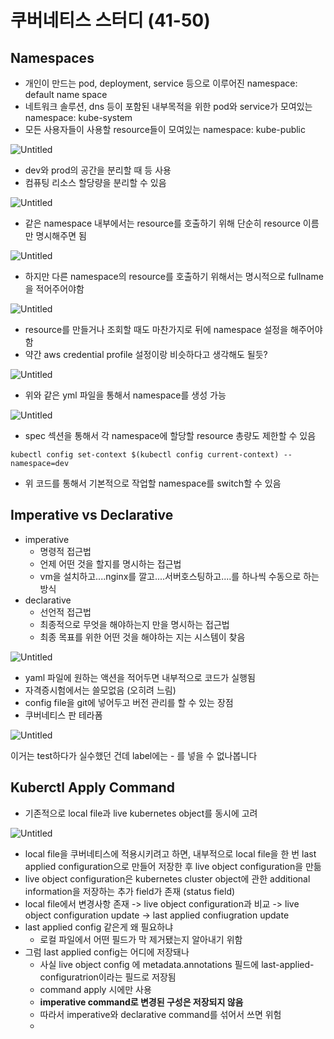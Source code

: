 # 쿠버네티스 스터디 (41-50)

## Namespaces

- 개인이 만드는 pod, deployment, service 등으로 이루어진 namespace: default name space
- 네트워크 솔루션, dns 등이 포함된 내부목적을 위한 pod와 service가 모여있는 namespace: kube-system
- 모든 사용자들이 사용할 resource들이 모여있는 namespace: kube-public

![Untitled](%E1%84%8F%E1%85%AE%E1%84%87%E1%85%A5%E1%84%82%E1%85%A6%E1%84%90%E1%85%B5%E1%84%89%E1%85%B3%20%E1%84%89%E1%85%B3%E1%84%90%E1%85%A5%E1%84%83%E1%85%B5%20(41-50)%20b987d1908f1749f39e02711c2606f890/Untitled.png)

- dev와 prod의 공간을 분리할 때 등 사용
- 컴퓨팅 리소스 할당량을 분리할 수 있음

![Untitled](%E1%84%8F%E1%85%AE%E1%84%87%E1%85%A5%E1%84%82%E1%85%A6%E1%84%90%E1%85%B5%E1%84%89%E1%85%B3%20%E1%84%89%E1%85%B3%E1%84%90%E1%85%A5%E1%84%83%E1%85%B5%20(41-50)%20b987d1908f1749f39e02711c2606f890/Untitled%201.png)

- 같은 namespace 내부에서는 resource를 호출하기 위해 단순히 resource 이름만 명시해주면 됨

![Untitled](%E1%84%8F%E1%85%AE%E1%84%87%E1%85%A5%E1%84%82%E1%85%A6%E1%84%90%E1%85%B5%E1%84%89%E1%85%B3%20%E1%84%89%E1%85%B3%E1%84%90%E1%85%A5%E1%84%83%E1%85%B5%20(41-50)%20b987d1908f1749f39e02711c2606f890/Untitled%202.png)

- 하지만 다른 namespace의 resource를 호출하기 위해서는 명시적으로 fullname을 적어주어야함

![Untitled](%E1%84%8F%E1%85%AE%E1%84%87%E1%85%A5%E1%84%82%E1%85%A6%E1%84%90%E1%85%B5%E1%84%89%E1%85%B3%20%E1%84%89%E1%85%B3%E1%84%90%E1%85%A5%E1%84%83%E1%85%B5%20(41-50)%20b987d1908f1749f39e02711c2606f890/Untitled%203.png)

- resource를 만들거나 조회할 때도 마찬가지로 뒤에 namespace 설정을 해주어야함
- 약간 aws credential profile 설정이랑 비슷하다고 생각해도 될듯?

![Untitled](%E1%84%8F%E1%85%AE%E1%84%87%E1%85%A5%E1%84%82%E1%85%A6%E1%84%90%E1%85%B5%E1%84%89%E1%85%B3%20%E1%84%89%E1%85%B3%E1%84%90%E1%85%A5%E1%84%83%E1%85%B5%20(41-50)%20b987d1908f1749f39e02711c2606f890/Untitled%204.png)

- 위와 같은 yml 파일을 통해서 namespace를 생성 가능

![Untitled](%E1%84%8F%E1%85%AE%E1%84%87%E1%85%A5%E1%84%82%E1%85%A6%E1%84%90%E1%85%B5%E1%84%89%E1%85%B3%20%E1%84%89%E1%85%B3%E1%84%90%E1%85%A5%E1%84%83%E1%85%B5%20(41-50)%20b987d1908f1749f39e02711c2606f890/Untitled%205.png)

- spec 섹션을 통해서 각 namespace에 할당할 resource 총량도 제한할 수 있음

```
kubectl config set-context $(kubectl config current-context) --namespace=dev

```

- 위 코드를 통해서 기본적으로 작업할 namespace를 switch할 수 있음

## Imperative vs Declarative

- imperative
    - 명령적 접근법
    - 언제 어떤 것을 할지를 명시하는 접근법
    - vm을 설치하고....nginx를 깔고....서버호스팅하고....를 하나씩 수동으로 하는 방식
- declarative
    - 선언적 접근법
    - 최종적으로 무엇을 해야하는지 만을 명시하는 접근법
    - 최종 목표를 위한 어떤 것을 해야하는 지는 시스템이 찾음

![Untitled](%E1%84%8F%E1%85%AE%E1%84%87%E1%85%A5%E1%84%82%E1%85%A6%E1%84%90%E1%85%B5%E1%84%89%E1%85%B3%20%E1%84%89%E1%85%B3%E1%84%90%E1%85%A5%E1%84%83%E1%85%B5%20(41-50)%20b987d1908f1749f39e02711c2606f890/Untitled%206.png)

- yaml 파일에 원하는 액션을 적어두면 내부적으로 코드가 실행됨
- 자격증시험에서는 쓸모없음 (오히려 느림)
- config file을 git에 넣어두고 버전 관리를 할 수 있는 장점
- 쿠버네티스 판 테라폼

![Untitled](%E1%84%8F%E1%85%AE%E1%84%87%E1%85%A5%E1%84%82%E1%85%A6%E1%84%90%E1%85%B5%E1%84%89%E1%85%B3%20%E1%84%89%E1%85%B3%E1%84%90%E1%85%A5%E1%84%83%E1%85%B5%20(41-50)%20b987d1908f1749f39e02711c2606f890/Untitled%207.png)

이거는 test하다가 실수했던 건데 label에는 - 를 넣을 수 없나봅니다

## Kuberctl Apply Command

- 기존적으로 local file과 live kubernetes object를 동시에 고려

![Untitled](%E1%84%8F%E1%85%AE%E1%84%87%E1%85%A5%E1%84%82%E1%85%A6%E1%84%90%E1%85%B5%E1%84%89%E1%85%B3%20%E1%84%89%E1%85%B3%E1%84%90%E1%85%A5%E1%84%83%E1%85%B5%20(41-50)%20b987d1908f1749f39e02711c2606f890/Untitled%208.png)

- local file을 쿠버네티스에 적용시키려고 하면, 내부적으로 local file을 한 번 last applied configuration으로 만들어 저장한 후 live object configuration을 만듦
- live object configuration은 kubernetes cluster object에 관한 additional information을 저장하는 추가 field가 존재 (status field)
- local file에서 변경사항 존재 -> live object configuration과 비교 -> live object configuration update -> last applied confiugration update
- last applied config 같은게 왜 필요하냐
    - 로컬 파일에서 어떤 필드가 막 제거됐는지 알아내기 위함
- 그럼 last applied config는 어디에 저장돼나
    - 사실 live object config 에 metadata.annotations 필드에 last-applied-configuratrion이라는 필드로 저장됨
    - command apply 시에만 사용
    - **imperative command로 변경된 구성은 저장되지 않음**
    - 따라서 imperative와 declarative command를 섞어서 쓰면 위험
    -